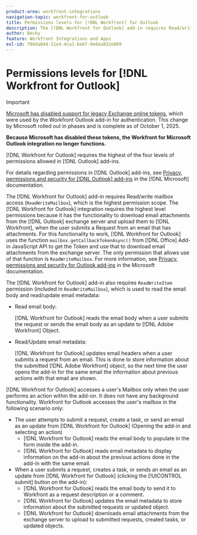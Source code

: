 ```yaml
---
product-area: workfront-integrations
navigation-topic: workfront-for-outlook
title: Permissions levels for [!DNL Workfront] for Outlook
description: The [!DNL Workfront for Outlook] add-in requires Read/write mailbox access. The [!DNL Workfront for Outlook] integration requires the highest level permissions because it has the functionality to download email attachments from the Outlook exchange server and upload them to [!DNL Workfront], when the user submits a Request from an email that has attachments.
author: Becky
feature: Workfront Integrations and Apps
exl-id: 704da044-21ed-4ca1-be6f-0e0aa832e069
---
```

# Permissions levels for [!DNL Workfront for Outlook]

>[!IMPORTANT]
>
>[Microsoft has disabled support for legacy Exchange online tokens](https://learn.microsoft.com/en-us/office/dev/add-ins/outlook/faq-nested-app-auth-outlook-legacy-tokens), which were used by the Workfront Outlook add-in for authentication. This change by Microsoft rolled out in phases and is complete as of October 1, 2025.
>
>**Because Microsoft has disabled these tokens, the Workfront for Microsoft Outlook integration no longer functions.** 

[!DNL Workfront for Outlook] requires the highest of the four levels of permissions allowed in [!DNL Outlook] add-ins.

For details regarding permissions in [!DNL Outlook] add-ins, see [Privacy, permissions and security for [!DNL Outlook] add-ins](https://docs.microsoft.com/en-us/office/dev/add-ins/outlook/privacy-and-security) in the [!DNL Microsoft] documentation.

The [!DNL Workfront for Outlook] add-in requires Read/write mailbox access (`ReadWriteMailbox`), which is the highest permission scope.
The [!DNL Workfront for Outlook] integration requires the highest level permissions because it has the functionality to download email attachments from the [!DNL Outlook] exchange server and upload them to [!DNL Workfront], when the user submits a Request from an email that has attachments. For this functionality to work, [!DNL Workfront for Outlook] uses the function `mailbox.getCallbackTokenAsync()` from [!DNL Office] Add-in JavaScript API to get the Token and use that to download email attachments from the exchange server. The only permission that allows use of that function is `ReadWriteMailbox`. For more information, see [Privacy, permissions and security for Outlook add-ins](https://docs.microsoft.com/en-us/office/dev/add-ins/outlook/privacy-and-security) in the Microsoft documentation.

The [!DNL Workfront for Outlook] add-in also requires `ReadWriteItem` permission (included in `ReadWriteMailbox`), which is used to read the email body and read/update email metadata:

* Read email body:

   [!DNL Workfront for Outlook] reads the email body when a user submits the request or sends the email body as an update to [!DNL Adobe Workfront] Object.
* Read/Update email metadata:

   [!DNL Workfront for Outlook] updates email headers when a user submits a request from an email. This is done to store information about the submitted [!DNL Adobe Workfront] object, so the next time the user opens the add-in for the same email the information about previous actions with that email are shown.

[!DNL Workfront for Outlook] accesses a user's Mailbox only when the user performs an action within the add-on. It does not have any background functionality. Workfront for Outlook accesses the user's mailbox in the following scenario only:

* The user attempts to submit a request, create a task, or send an email as an update from [!DNL Workfront for Outlook] (Opening the add-in and selecting an action)
    * [!DNL Workfront for Outlook] reads the email body to populate in the form inside the add-in.
    * [!DNL Workfront for Outlook] reads email metadata to display information on the add-in about the previous actions done in the add-in with the same email.
* When a user submits a request, creates a task, or sends an email as an update from [!DNL Workfront for Outlook] (clicking the [!UICONTROL submit] button on the add-in):
    * [!DNL Workfront for Outlook] reads the email body to send it to  Workfront as a request description or a comment.
    * [!DNL Workfront for Outlook] updates the email metadata to store information about the submitted requests or updated object.
    * [!DNL Workfront for Outlook] downloads email attachments from the exchange server to upload to submitted requests, created tasks, or updated objects.
